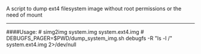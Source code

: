 A script to dump ext4 filesystem image without root permissions or the need of mount

--------
####Usage:
    # simg2img system.img system.ext4.img
    # DEBUGFS_PAGER=$PWD/dump_system_img.sh debugfs -R "ls -l /" system.ext4.img 2>/dev/null

